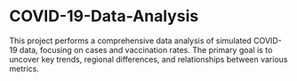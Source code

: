 # COVID-19-Data-Analysis
This project performs a comprehensive data analysis of simulated COVID-19 data, focusing on cases and vaccination rates. The primary goal is to uncover key trends, regional differences, and relationships between various metrics.
